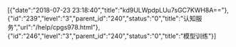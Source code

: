 [{"date":"2018-07-23 23:18:40","title":"kd9ULWpdpLUu7sGC7KWH8A=="},{"id":"239","level":"3","parent_id":"240","status":"0","title":"认知服务","url":"/help/cpgs978.html"},{"id":"246","level":"3","parent_id":"240","status":"0","title":"模型训练"}]